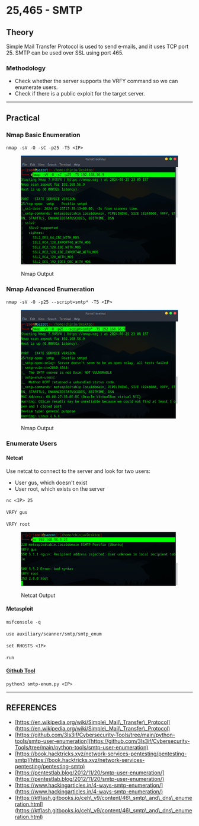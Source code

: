 # 25,465 - SMTP

## Theory

Simple Mail Transfer Protocol is used to send e‐mails, and it uses TCP port 25. SMTP can be used over SSL using port 465.

### Methodology

* Check whether the server supports the VRFY command so we can enumerate users.
* Check if there is a public exploit for the target server.

***

## Practical

### Nmap Basic Enumeration

```
nmap ‐sV ‐O ‐sC ‐p25 ‐T5 <IP>
```

<figure><img src="../../../.gitbook/assets/image.png" alt=""><figcaption><p>Nmap Output</p></figcaption></figure>

### Nmap Advanced Enumeration

```
nmap -sV -O -p25 --script=smtp* -T5 <IP>
```

<figure><img src="../../../.gitbook/assets/image (1).png" alt=""><figcaption><p>Nmap Output</p></figcaption></figure>

### Enumerate Users

#### Netcat

Use netcat to connect to the server and look for two users:

* User gus, which doesn't exist
* User root, which exists on the server

```
nc <IP> 25

VRFY gus

VRFY root
```

<figure><img src="../../../.gitbook/assets/image (2).png" alt=""><figcaption><p>Netcat Output</p></figcaption></figure>

#### Metasploit

```
msfconsole -q

use auxiliary/scanner/smtp/smtp_enum

set RHOSTS <IP>

run
```

#### [Github Tool](https://github.com/3ls3if/Cybersecurity-Tools/tree/main/python-tools/smtp-user-enumeration)

```
python3 smtp-enum.py <IP>
```



***

## REFERENCES

* [https://en.wikipedia.org/wiki/Simple\_Mail\_Transfer\_Protocol](https://en.wikipedia.org/wiki/Simple\_Mail\_Transfer\_Protocol)
* [https://github.com/3ls3if/Cybersecurity-Tools/tree/main/python-tools/smtp-user-enumeration](https://github.com/3ls3if/Cybersecurity-Tools/tree/main/python-tools/smtp-user-enumeration)
* [https://book.hacktricks.xyz/network-services-pentesting/pentesting-smtp](https://book.hacktricks.xyz/network-services-pentesting/pentesting-smtp)
* [https://pentestlab.blog/2012/11/20/smtp-user-enumeration/](https://pentestlab.blog/2012/11/20/smtp-user-enumeration/)
* [https://www.hackingarticles.in/4-ways-smtp-enumeration/](https://www.hackingarticles.in/4-ways-smtp-enumeration/)
* [https://ktflash.gitbooks.io/ceh\_v9/content/46\_smtp\_and\_dns\_enumeration.html](https://ktflash.gitbooks.io/ceh\_v9/content/46\_smtp\_and\_dns\_enumeration.html)
